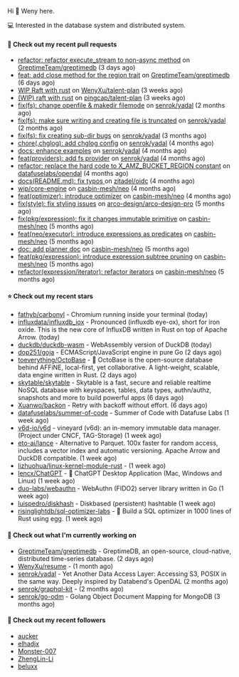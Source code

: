 Hi 👋 Weny here.

💻 Interested in the database system and distributed system.

#### 🔨 Check out my recent pull requests

- [refactor: refactor execute_stream to non-async method](https://github.com/GreptimeTeam/greptimedb/pull/980) on [GreptimeTeam/greptimedb](https://github.com/GreptimeTeam/greptimedb) (3 days ago)
- [feat: add close method for the region trait](https://github.com/GreptimeTeam/greptimedb/pull/970) on [GreptimeTeam/greptimedb](https://github.com/GreptimeTeam/greptimedb) (6 days ago)
- [WIP Raft with rust](https://github.com/WenyXu/talent-plan/pull/1) on [WenyXu/talent-plan](https://github.com/WenyXu/talent-plan) (3 weeks ago)
- [(WIP) raft with rust](https://github.com/pingcap/talent-plan/pull/456) on [pingcap/talent-plan](https://github.com/pingcap/talent-plan) (3 weeks ago)
- [fix(fs): change openfile &amp; makedir filemode](https://github.com/senrok/yadal/pull/7) on [senrok/yadal](https://github.com/senrok/yadal) (2 months ago)
- [fix(fs): make sure writing and creating file is truncated](https://github.com/senrok/yadal/pull/6) on [senrok/yadal](https://github.com/senrok/yadal) (2 months ago)
- [fix(fs): fix creating sub-dir bugs](https://github.com/senrok/yadal/pull/5) on [senrok/yadal](https://github.com/senrok/yadal) (3 months ago)
- [chore(.chglog): add chglog config](https://github.com/senrok/yadal/pull/4) on [senrok/yadal](https://github.com/senrok/yadal) (4 months ago)
- [docs: enhance examples](https://github.com/senrok/yadal/pull/3) on [senrok/yadal](https://github.com/senrok/yadal) (4 months ago)
- [feat(providers): add fs provider](https://github.com/senrok/yadal/pull/1) on [senrok/yadal](https://github.com/senrok/yadal) (4 months ago)
- [refactor: replace the hard code to X_AMZ_BUCKET_REGION constant](https://github.com/datafuselabs/opendal/pull/866) on [datafuselabs/opendal](https://github.com/datafuselabs/opendal) (4 months ago)
- [docs(README.md): fix typos ](https://github.com/zitadel/oidc/pull/227) on [zitadel/oidc](https://github.com/zitadel/oidc) (4 months ago)
- [wip/core-engine](https://github.com/casbin-mesh/neo/pull/69) on [casbin-mesh/neo](https://github.com/casbin-mesh/neo) (4 months ago)
- [feat(optimizer): introduce optimizer](https://github.com/casbin-mesh/neo/pull/68) on [casbin-mesh/neo](https://github.com/casbin-mesh/neo) (4 months ago)
- [fix(style): fix styling issues](https://github.com/arco-design/arco-design-pro/pull/78) on [arco-design/arco-design-pro](https://github.com/arco-design/arco-design-pro) (5 months ago)
- [fix(pkg/expression): fix it changes immutable primitive](https://github.com/casbin-mesh/neo/pull/67) on [casbin-mesh/neo](https://github.com/casbin-mesh/neo) (5 months ago)
- [feat(neo/executor): introduce expressions as predicates](https://github.com/casbin-mesh/neo/pull/65) on [casbin-mesh/neo](https://github.com/casbin-mesh/neo) (5 months ago)
- [doc: add planner doc](https://github.com/casbin-mesh/neo/pull/62) on [casbin-mesh/neo](https://github.com/casbin-mesh/neo) (5 months ago)
- [feat(pkg/expression): introduce expression subtree pruning](https://github.com/casbin-mesh/neo/pull/61) on [casbin-mesh/neo](https://github.com/casbin-mesh/neo) (5 months ago)
- [refactor(expression/iterator): refactor iterators](https://github.com/casbin-mesh/neo/pull/60) on [casbin-mesh/neo](https://github.com/casbin-mesh/neo) (5 months ago)

#### ⭐ Check out my recent stars

- [fathyb/carbonyl](https://github.com/fathyb/carbonyl) - Chromium running inside your terminal (today)
- [influxdata/influxdb_iox](https://github.com/influxdata/influxdb_iox) - Pronounced (influxdb eye-ox), short for iron oxide. This is the new core of InfluxDB written in Rust on top of Apache Arrow. (today)
- [duckdb/duckdb-wasm](https://github.com/duckdb/duckdb-wasm) - WebAssembly version of DuckDB (today)
- [dop251/goja](https://github.com/dop251/goja) - ECMAScript/JavaScript engine in pure Go (2 days ago)
- [toeverything/OctoBase](https://github.com/toeverything/OctoBase) - 🐙 OctoBase is the open-source database behind AFFiNE, local-first, yet collaborative. A light-weight, scalable, data engine written in Rust. (2 days ago)
- [skytable/skytable](https://github.com/skytable/skytable) - Skytable is a fast, secure and reliable realtime NoSQL database with keyspaces, tables, data types, authn/authz, snapshots and more to build powerful apps (6 days ago)
- [Xuanwo/backon](https://github.com/Xuanwo/backon) - Retry with backoff without effort. (6 days ago)
- [datafuselabs/summer-of-code](https://github.com/datafuselabs/summer-of-code) - Summer of Code with Datafuse Labs (1 week ago)
- [v6d-io/v6d](https://github.com/v6d-io/v6d) - vineyard (v6d): an in-memory immutable data manager. (Project under CNCF, TAG-Storage) (1 week ago)
- [eto-ai/lance](https://github.com/eto-ai/lance) - Alternative to Parquet. 100x faster for random access, includes a vector index and automatic versioning. Apache Arrow and DuckDB compatible. (1 week ago)
- [lizhuohua/linux-kernel-module-rust](https://github.com/lizhuohua/linux-kernel-module-rust) -  (1 week ago)
- [lencx/ChatGPT](https://github.com/lencx/ChatGPT) - 🔮 ChatGPT Desktop Application (Mac, Windows and Linux) (1 week ago)
- [duo-labs/webauthn](https://github.com/duo-labs/webauthn) - WebAuthn (FIDO2) server library written in Go  (1 week ago)
- [luispedro/diskhash](https://github.com/luispedro/diskhash) - Diskbased (persistent) hashtable (1 week ago)
- [risinglightdb/sql-optimizer-labs](https://github.com/risinglightdb/sql-optimizer-labs) - 🚧 Build a SQL optimizer in 1000 lines of Rust using egg. (1 week ago)

#### 👷 Check out what I'm currently working on

- [GreptimeTeam/greptimedb](https://github.com/GreptimeTeam/greptimedb) - GreptimeDB, an open-source, cloud-native, distributed time-series database. (2 days ago)
- [WenyXu/resume](https://github.com/WenyXu/resume) -  (1 month ago)
- [senrok/yadal](https://github.com/senrok/yadal) - Yet Another Data Access Layer: Accessing S3, POSIX in the same way. Deeply inspired by Databend&#39;s OpenDAL (2 months ago)
- [senrok/graphql-kit](https://github.com/senrok/graphql-kit) -  (2 months ago)
- [senrok/go-odm](https://github.com/senrok/go-odm) - Golang Object Document Mapping for MongoDB (3 months ago)

#### 👯 Check out my recent followers

- [aucker](https://github.com/aucker)
- [elhadjx](https://github.com/elhadjx)
- [Monster-007](https://github.com/Monster-007)
- [ZhengLin-Li](https://github.com/ZhengLin-Li)
- [beluxx](https://github.com/beluxx)


